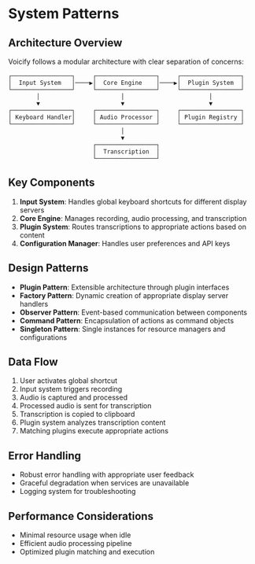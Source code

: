 # System Patterns

## Architecture Overview
Voicify follows a modular architecture with clear separation of concerns:

```
┌─────────────────┐     ┌─────────────────┐     ┌─────────────────┐
│  Input System   │────▶│  Core Engine    │────▶│  Plugin System  │
└─────────────────┘     └─────────────────┘     └─────────────────┘
        │                       │                        │
        ▼                       ▼                        ▼
┌─────────────────┐     ┌─────────────────┐     ┌─────────────────┐
│ Keyboard Handler│     │ Audio Processor │     │ Plugin Registry │
└─────────────────┘     └─────────────────┘     └─────────────────┘
                                │
                                ▼
                        ┌─────────────────┐
                        │  Transcription  │
                        └─────────────────┘
```

## Key Components
1. **Input System**: Handles global keyboard shortcuts for different display servers
2. **Core Engine**: Manages recording, audio processing, and transcription
3. **Plugin System**: Routes transcriptions to appropriate actions based on content
4. **Configuration Manager**: Handles user preferences and API keys

## Design Patterns
- **Plugin Pattern**: Extensible architecture through plugin interfaces
- **Factory Pattern**: Dynamic creation of appropriate display server handlers
- **Observer Pattern**: Event-based communication between components
- **Command Pattern**: Encapsulation of actions as command objects
- **Singleton Pattern**: Single instances for resource managers and configurations

## Data Flow
1. User activates global shortcut
2. Input system triggers recording
3. Audio is captured and processed
4. Processed audio is sent for transcription
5. Transcription is copied to clipboard
6. Plugin system analyzes transcription content
7. Matching plugins execute appropriate actions

## Error Handling
- Robust error handling with appropriate user feedback
- Graceful degradation when services are unavailable
- Logging system for troubleshooting

## Performance Considerations
- Minimal resource usage when idle
- Efficient audio processing pipeline
- Optimized plugin matching and execution

